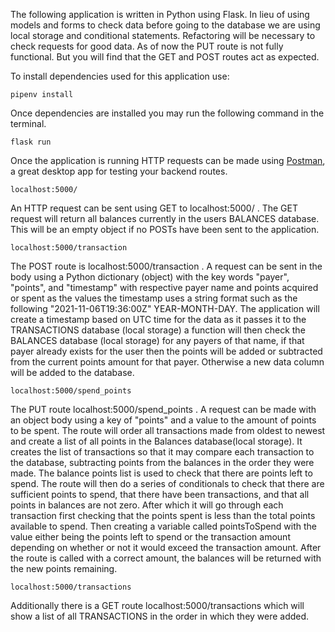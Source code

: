 The following application is written in Python using Flask. In lieu of using models and forms to check data before going to the database we are using local storage and conditional statements. Refactoring will be necessary to check requests for good data. As of now the PUT route is not fully functional. But you will find that the GET and POST routes act as expected.

To install dependencies used for this application use:
```
pipenv install
```
Once dependencies are installed you may run the following command in the terminal.
```
flask run
```
Once the application is running HTTP requests can be made using [Postman](https://www.postman.com/downloads/),  a great desktop app for testing your backend routes.

```
localhost:5000/
```
An HTTP request can be sent using GET to localhost:5000/ . The GET request will return all balances currently in the users BALANCES database. This will be an empty object if no POSTs have been sent to the application.

```
localhost:5000/transaction
```
The POST route is localhost:5000/transaction . A request can be sent in the body using a Python dictionary (object) with the key words "payer", "points", and "timestamp" with respective payer name and points acquired or spent as the values the timestamp uses a string format such as the following "2021-11-06T19:36:00Z" YEAR-MONTH-DAY. The application will create a timestamp based on UTC time for the data as it passes it to the TRANSACTIONS database (local storage) a function will then check the BALANCES database (local storage) for any payers of that name, if that payer already exists for the user then the points will be added or subtracted from the current points amount for that payer. Otherwise a new data column will be added to the database.

```
localhost:5000/spend_points
```
The PUT route localhost:5000/spend_points . A request can be made with an object body using a key of "points" and a value to the amount of points to be spent. The route will order all transactions made from oldest to newest and create a list of all points in the Balances database(local storage). It creates the list of transactions so that it may compare each transaction to the database, subtracting points from the balances in the order they were made. The balance points list is used to check that there are points left to spend. The route will then do a series of conditionals to check that there are sufficient points to spend, that there have been transactions, and that all points in balances are not zero. After which it will go through each transaction first checking that the points spent is less than the total points available to spend. Then creating a variable called pointsToSpend with the value either being the points left to spend or the transaction amount depending on whether or not it would exceed the transaction amount. After the route is called with a correct amount, the balances will be returned with the new points remaining.

```
localhost:5000/transactions
```
Additionally there is a GET route localhost:5000/transactions which will show a list of all TRANSACTIONS in the order in which they were added.
